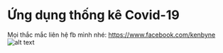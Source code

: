 # Ứng dụng thống kê Covid-19
Mọi thắc mắc liên hệ fb mình nhé: https://www.facebook.com/kenbyne
![alt text](https://github.com/kenbyne/ThongKeCovid-19/blob/master/assets/icons/case.svg)
